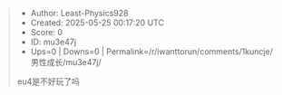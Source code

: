 > - Author: Least-Physics928
> - Created: 2025-05-25 00:17:20 UTC
> - Score: 0
> - ID: mu3e47j
> - Ups=0 | Downs=0 | Permalink=/r/iwanttorun/comments/1kuncje/男性成长/mu3e47j/
>
> eu4是不好玩了吗
